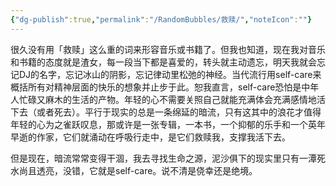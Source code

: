 ```yaml
---
{"dg-publish":true,"permalink":"/RandomBubbles/救赎/","noteIcon":""}
---
```


很久没有用「救赎」这么重的词来形容音乐或书籍了。但我也知道，现在我对音乐和书籍的态度就是渣女，每一段当下都是喜爱的，转头就主动遗忘，明天我就会忘记DJ的名字，忘记冰山的阴影，忘记律动里松弛的神经。当代流行用self-care来概括所有对精神层面的快乐的想象并止步于此。恕我直言，self-care恐怕是中年人忙碌又麻木的生活的产物。年轻的心不需要关照自己就能充满体会充满感情地活下去（或者死去）。平行于现实的总是一条绵延的暗流，只有这其中的浪花才值得年轻的心为之雀跃叹息，那或许是一张专辑，一本书，一个抑郁的乐手和一个英年早逝的作家，它们就涌动在呼吸行走中，是它们救赎我，支撑我活下去。

但是现在，暗流常常变得干涸，我去寻找生命之源，泥沙俱下的现实里只有一潭死水尚且透亮，没错，它就是self-care。说不清是侥幸还是绝境。